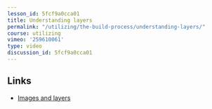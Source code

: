 ```yaml
---
lesson_id: 5fcf9a0cca01
title: Understanding layers
permalink: "/utilizing/the-build-process/understanding-layers/"
course: utilizing
vimeo: '259610061'
type: video
discussion_id: 5fcf9a0cca01
---
```


## Links
* [Images and layers](https://docs.docker.com/storage/storagedriver/#images-and-layers)
